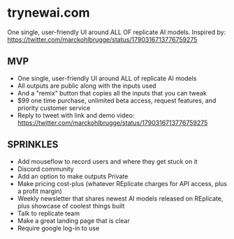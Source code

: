 # trynewai.com
One single, user-friendly UI around ALL OF replicate AI models.
Inspired by: https://twitter.com/marckohlbrugge/status/1790316713776759275

## MVP
- One single, user-friendly UI around ALL of replicate AI models
- All outputs are public along with the inputs used
- And a "remix" button that copies all the inputs that you can tweak
- $99 one time purchase, unlimited beta access, request features, and priority customer service
- Reply to tweet with link and demo video: https://twitter.com/marckohlbrugge/status/1790316713776759275

## SPRINKLES
- Add mouseflow to record users and where they get stuck on it
- Discord community
- Add an option to make outputs Private
- Make pricing cost-plus (whatever REplicate charges for API access, plus a profit margin)
- Weekly newsletter that shares newest AI models released on REplicate, plus showcase of coolest things built
- Talk to replicate team
- Make a great landing page that is clear
- Require google log-in to use

